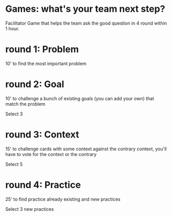 # Games: what's your team next step?

Facilitator Game that helps the team ask the good question in 4 round within 1 hour.

# round 1: Problem

10' to find the most important problem

# round 2: Goal

10' to challenge a bunch of existing goals (you can add your own) that match the problem

Select 3

# round 3: Context

15' to challenge cards with some context against the contrary context, you'll have to vote for the context or the contrary

Select 5

# round 4: Practice

25' to find practice already existing and new practices

Select 3 new practices


